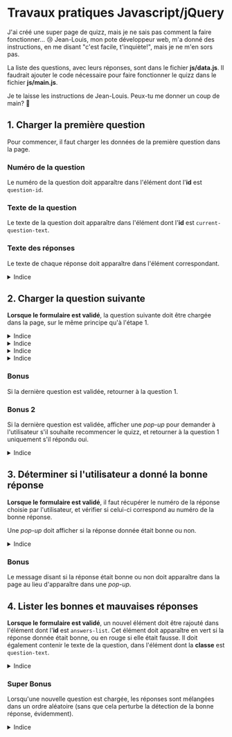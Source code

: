 # Travaux pratiques Javascript/jQuery

J'ai créé une super page de quizz, mais je ne sais pas comment la faire fonctionner... 😢 Jean-Louis, mon pote développeur web, m'a donné des instructions, en me disant "c'est facile, t'inquiète!", mais je ne m'en sors pas.

La liste des questions, avec leurs réponses, sont dans le fichier **js/data.js**. Il faudrait ajouter le code nécessaire pour faire fonctionner le quizz dans le fichier **js/main.js**.

Je te laisse les instructions de Jean-Louis. Peux-tu me donner un coup de main? 🥰

## 1. Charger la première question

Pour commencer, il faut charger les données de la première question dans la page.

### Numéro de la question

Le numéro de la question doit apparaître dans l'élément dont l'**id** est `question-id`.

### Texte de la question

Le texte de la question doit apparaître dans l'élément dont l'**id** est `current-question-text`.

### Texte des réponses

Le texte de chaque réponse doit apparaître dans l'élément correspondant.

<details> 
  <summary>Indice</summary>
  questionData[0]
</details>

## 2. Charger la question suivante

**Lorsque le formulaire est validé**, la question suivante doit être chargée dans la page, sur le même principe qu'à l'étape 1.

<details> 
  <summary>Indice</summary>
  $('#question-form').submit(function(event) { })
</details>

<details> 
  <summary>Indice</summary>
  Il faut empêcher la page de se recharger.
</details>

<details> 
  <summary>Indice</summary>
  Il va falloir une variable pour que l'application sache quelle est le numéro de la question actuelle.
</details>

<details> 
  <summary>Indice</summary>
  Il peut être judicieux de créer une fonction dédiée à l'affichage d'une question donnée. Ensuite, cette fonction peut être appelée une première fois au chargement de la page, puis à chaque fois qu'une réponse est validée par la suite.
</details>

### Bonus

Si la dernière question est validée, retourner à la question 1.

### Bonus 2

Si la dernière question est validée, afficher une _pop-up_ pour demander à l'utilisateur s'il souhaite recommencer le quizz, et retourner à la question 1 uniquement s'il répondu oui.

<details> 
  <summary>Indice</summary>
  window.confirm()
</details>

## 3. Déterminer si l'utilisateur a donné la bonne réponse

**Lorsque le formulaire est validé**, il faut récupérer le numéro de la réponse choisie par l'utilisateur, et vérifier si celui-ci correspond au numéro de la bonne réponse.

Une _pop-up_ doit afficher si la réponse donnée était bonne ou non.

<details> 
  <summary>Indice</summary>
  $('#question-form').serializeArray()
</details>

### Bonus

Le message disant si la réponse était bonne ou non doit apparaître dans la page au lieu d'apparaître dans une _pop-up_.

## 4. Lister les bonnes et mauvaises réponses

**Lorsque le formulaire est validé**, un nouvel élément doit être rajouté dans l'élément dont l'**id** est `answers-list`. Cet élément doit apparaître en vert si la réponse donnée était bonne, ou en rouge si elle était fausse. Il doit également contenir le texte de la question, dans l'élément dont la **classe** est `question-text`.

<details> 
  <summary>Indice</summary>
  Tu peux t'aider des éléments "template" présents dans le head du fichier .html.
</details>

### Super Bonus

Lorsqu'une nouvelle question est chargée, les réponses sont mélangées dans un ordre aléatoire (sans que cela perturbe la détection de la bonne réponse, évidemment).

<details> 
  <summary>Indice</summary>
  Math.random()
</details>
